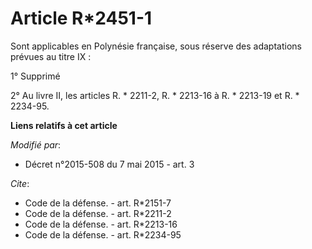# Article R*2451-1

Sont applicables en Polynésie française, sous réserve des  adaptations prévues au titre IX : 

1° Supprimé 

2° Au livre II, les articles R. * 2211-2, R. * 2213-16 à R. * 2213-19 et R. * 2234-95.

**Liens relatifs à cet article**

_Modifié par_:

  - Décret n°2015-508 du 7 mai 2015 - art. 3

_Cite_:

  - Code de la défense. - art. R*2151-7
  - Code de la défense. - art. R*2211-2
  - Code de la défense. - art. R*2213-16
  - Code de la défense. - art. R*2234-95
